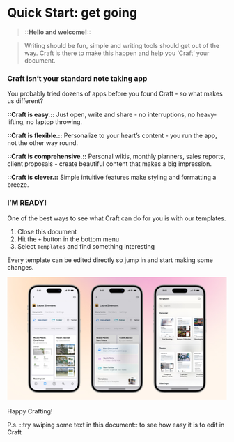 # Quick Start: get going

> **::Hello and welcome!::**

> Writing should be fun, simple and writing tools should get out of the way. Craft is there to make this happen and help you ‘Craft’ your document.



### Craft isn’t your standard note taking app

You probably tried dozens of apps before you found Craft - so what makes us different?

**::Craft is easy.::** Just open, write and share - no interruptions, no heavy-lifting, no laptop throwing.

**::Craft is flexible.::** Personalize to your heart’s content - you run the app, not the other way round.

**::Craft is comprehensive.::** Personal wikis, monthly planners, sales reports, client proposals - create beautiful content that makes a big impression.

**::Craft is clever.::** Simple intuitive features make styling and formatting a breeze.



### I’M READY!

One of the best ways to see what Craft can do for you is with our templates.

1. Close this document
2. Hit the `+` button in the bottom menu
3. Select `Templates` and find something interesting

Every template can be edited directly so jump in and start making some changes.

![new-ios.jpeg](Quick%20Start_%20get%20going.assets/new-ios.jpeg)

Happy Crafting!

P.s. ::try swiping some text in this document:: to see how easy it is to edit in Craft

